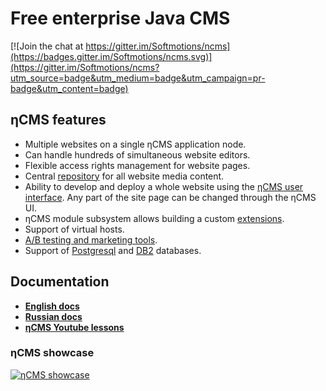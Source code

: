 # Free enterprise Java CMS
[![Join the chat at https://gitter.im/Softmotions/ncms](https://badges.gitter.im/Softmotions/ncms.svg)](https://gitter.im/Softmotions/ncms?utm_source=badge&utm_medium=badge&utm_campaign=pr-badge&utm_content=badge)
                                                                                                        
## ηCMS features

* Multiple websites on a single ηCMS application node.
* Can handle hundreds of simultaneous website editors.
* Flexible access rights management for website pages.
* Central [repository](http://ncms.one/manual/doc/ui/mmgr/mmgr.html) for all website media content.
* Ability to develop and deploy a whole website using the [ηCMS user interface](http://ncms.one/manual/doc/ui/ui.html).
  Any part of the site page can be changed through the ηCMS UI.
* ηCMS module subsystem allows building a custom [extensions](http://ncms.one/manual/doc/extending/extending.html).
* Support of virtual hosts.
* [A/B testing and marketing tools](http://ncms.one/manual/doc/ui/mtt/mtt.html).
* Support of [Postgresql](http://ncms.one/manual/doc/db/postgresql.html) and [DB2](http://ncms.one/manual/doc/db/db2.html) databases.

      
## Documentation 

* **[English docs](http://ncms.one/manual)**
* **[Russian docs](http://ncms.one/manual/ru)**
* **[ηCMS Youtube lessons](https://www.youtube.com/playlist?list=PLPNg6amjI8NrWnYpwfx8p24oV2WIEQsHA)** 

### ηCMS showcase 

[![ηCMS showcase](https://img.youtube.com/vi/-j9na4Q_ED0/0.jpg)](https://www.youtube.com/watch?v=-j9na4Q_ED0)
                                                                                                                            
